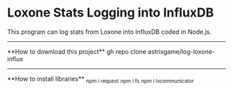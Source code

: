 # Loxone Stats Logging into InfluxDB
This program can log stats from Loxone into InfluxDB coded in Node.js.
<hr>
**How to download this project**
gh repo clone astrixgame/log-loxone-influx</sub>
<hr>
**How to install libraries**
<sub>npm i request</sub>
<sub>npm i fs</sub>
<sub>npm i lxcommunicator</sub>